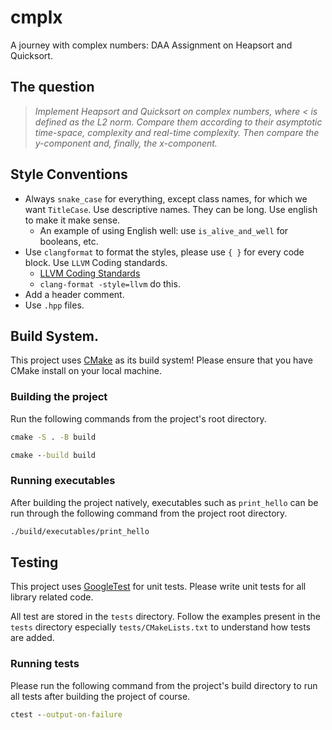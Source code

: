 # cmplx

A journey with complex numbers: DAA Assignment on Heapsort and Quicksort.

## The question

> *Implement Heapsort and Quicksort on complex numbers, where < is defined as the L2 norm. Compare them according to
their asymptotic time-space, complexity and real-time complexity. Then compare the y-component and, finally, the
x-component.*

## Style Conventions

- Always `snake_case` for everything, except class names, for which we want `TitleCase`. Use descriptive names. They can
  be long. Use english to make it make sense.
    - An example of using English well: use `is_alive_and_well` for booleans, etc.
- Use `clangformat` to format the styles, please use `{ }` for every code block. Use `LLVM` Coding standards.
    - [LLVM Coding Standards](https://llvm.org/docs/CodingStandards.html)
    - `clang-format -style=llvm` do this.
- Add a header comment.
- Use `.hpp` files.

## Build System.

This project uses [CMake](https://cmake.org/) as its build system! Please ensure that you have CMake install on your
local machine.

### Building the project

Run the following commands from the project's root directory.

```cmd
cmake -S . -B build
```

```cmd
cmake --build build
```

### Running executables

After building the project natively, executables such as `print_hello` can be run through
the following command from the project root directory.

```cmd
./build/executables/print_hello
```

## Testing

This project uses [GoogleTest](https://google.github.io/googletest/) for unit tests. Please write unit tests for all
library related code.

All test are stored in the `tests` directory. Follow the examples present in the `tests` directory
especially `tests/CMakeLists.txt` to understand
how tests are added.

### Running tests

Please run the following command from the project's build directory to run all tests
after building the project of course.

```cmd
ctest --output-on-failure
```

